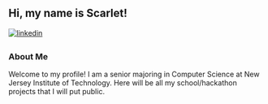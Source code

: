 ## Hi, my name is Scarlet!  
  

<a href="https://linkedin.com/in/scarletceballos" target="_blank">
<img src=https://img.shields.io/badge/linkedin-%231E77B5.svg?&style=for-the-badge&logo=linkedin&logoColor=white alt=linkedin style="margin-bottom: 5px;" />
</a>  


### About Me  
Welcome to my profile! I am a senior majoring in Computer Science at New Jersey Institute of Technology. Here will be all my school/hackathon projects that I will put public.

